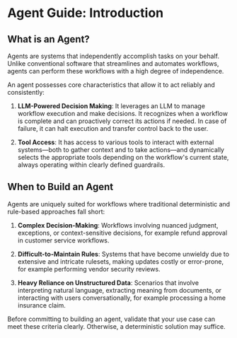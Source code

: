 # Agent Guide: Introduction

## What is an Agent?

Agents are systems that independently accomplish tasks on your behalf. Unlike conventional software that streamlines and automates workflows, agents can perform these workflows with a high degree of independence.

An agent possesses core characteristics that allow it to act reliably and consistently:

1. **LLM-Powered Decision Making**: It leverages an LLM to manage workflow execution and make decisions. It recognizes when a workflow is complete and can proactively correct its actions if needed. In case of failure, it can halt execution and transfer control back to the user.

2. **Tool Access**: It has access to various tools to interact with external systems—both to gather context and to take actions—and dynamically selects the appropriate tools depending on the workflow's current state, always operating within clearly defined guardrails.

## When to Build an Agent

Agents are uniquely suited for workflows where traditional deterministic and rule-based approaches fall short:

1. **Complex Decision-Making**: Workflows involving nuanced judgment, exceptions, or context-sensitive decisions, for example refund approval in customer service workflows.

2. **Difficult-to-Maintain Rules**: Systems that have become unwieldy due to extensive and intricate rulesets, making updates costly or error-prone, for example performing vendor security reviews.

3. **Heavy Reliance on Unstructured Data**: Scenarios that involve interpreting natural language, extracting meaning from documents, or interacting with users conversationally, for example processing a home insurance claim.

Before committing to building an agent, validate that your use case can meet these criteria clearly. Otherwise, a deterministic solution may suffice.